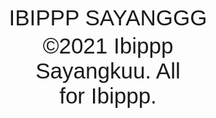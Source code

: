 <html>
<head>
  <title>Interaktif ANDA KAMU</title>
  <style>
    body {
      font-family: Arial, sans-serif;
    }
    p, a {
      cursor: pointer;
      margin: 5px 0;
      font-size: 35px;
      text-decoration: none;
    }
    .hidden {
      display: none;
    }
    .ya {
      cursor: pointer;
      color: green;
      font-weight: bold;
    }
    .tidak {
      cursor: not-allowed;
      color: red;
      font-weight: bold;

    #kamuContent {
      text-align: center;
    }
  </style>
</head>
<body>
  <p onclick="toggleAnda()" style="text-align: center;">IBIPPP SAYANGGG</p>
  <!-- Konten setelah klik ANDA -->
  <div id="andaContent" class="hidden">
    <p onclick="toggleKamu()" style="text-align: center;">SAYANG BANGET SAMA AKU.....</p>
    
    <div id="kamuContent" class="hidden">
      <a href="https://drive.google.com/file/d/1vqIRdmYWDaRfXFIDpYZdPcBPx_hHuhfu/view?usp=sharing" target="_blank" class="ya">YA</a>
      <br>
      <a href="https://contoh-tidak-baik-tidak-sayang-pacar/suami.com" target="_blank" class="tidak">TIDAK</a>
    </div>
    
    <p onclick="errorSaya()" style="text-align: center;">Cukup Sayang</p>
  </div>
  <div style="width: 50%; margin: auto; text-align: center;">
    <p>&copy;2021 Ibippp Sayangkuu. All for Ibippp.</p>
  </div>
  <script>
    function toggleAnda() {
      document.getElementById("andaContent").classList.toggle("hidden");
    }
    function toggleKamu() {
      document.getElementById("kamuContent").classList.toggle("hidden");
    }
    function errorSaya() {
      alert("❌ Terjadi Error! Ibip tidak boleh klik Cukup Sayang.");
    }
  </script>
</body>
</html>
